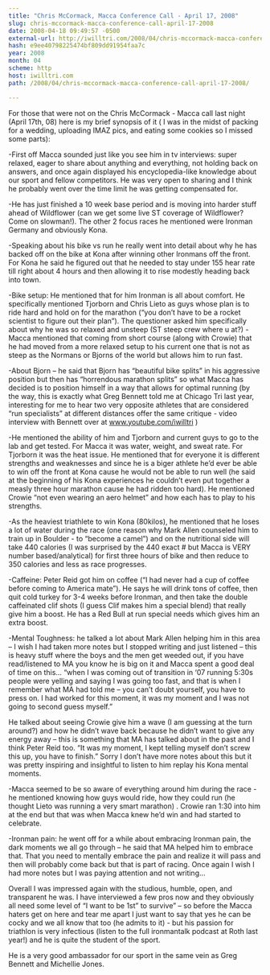 ```yaml
---
title: "Chris McCormack, Macca Conference Call - April 17, 2008"
slug: chris-mccormack-macca-conference-call-april-17-2008
date: 2008-04-18 09:49:57 -0500
external-url: http://iwilltri.com/2008/04/chris-mccormack-macca-conference-call-april-17-2008/
hash: e9ee40798225474bf809dd91954faa7c
year: 2008
month: 04
scheme: http
host: iwilltri.com
path: /2008/04/chris-mccormack-macca-conference-call-april-17-2008/

---
```


For those that were not on the Chris McCormack - Macca call last night (April 17th, 08) here is my brief synopsis of it ( I was in the midst of packing for a wedding, uploading IMAZ pics, and eating some cookies so I missed some parts):

-First off Macca sounded just like you see him in tv interviews: super relaxed, eager to share about anything and everything, not holding back on answers, and once again displayed his encyclopedia-like knowledge about our sport and fellow competitors. He was very open to sharing and I think he probably went over the time limit he was getting compensated for.

-He has just finished a 10 week base period and is moving into harder stuff ahead of Wildflower (can we get some live ST coverage of Wildflower? Come on slowman!). The other 2 focus races he mentioned were Ironman Germany and obviously Kona.

-Speaking about his bike vs run he really went into detail about why he has backed off on the bike at Kona after winning other Ironmans off the front. For Kona he said he figured out that he needed to stay under 155 hear rate till right about 4 hours and then allowing it to rise modestly heading back into town.

-Bike setup: He mentioned that for him Ironman is all about comfort. He specifically mentioned Tjorborn and Chris Lieto as guys whose plan is to ride hard and hold on for the marathon (“you don’t have to be a rocket scientist to figure out their plan”). The questioner asked him specifically about why he was so relaxed and unsteep (ST steep crew where u at?) - Macca mentioned that coming from short course (along with Crowie) that he had moved from a more relaxed setup to his current one that is not as steep as the Normans or Bjorns of the world but allows him to run fast.



-About Bjorn – he said that Bjorn has “beautiful bike splits” in his aggressive position but then has “horrendous marathon splits” so what Macca has decided is to position himself in a way that allows for optimal running (by the way, this is exactly what Greg Bennett told me at Chicago Tri last year, interesting for me to hear two very opposite athletes that are considered “run specialists” at different distances offer the same critique - video interview with Bennett over at www.youtube.com/iwilltri )

-He mentioned the ability of him and Tjorborn and current guys to go to the lab and get tested. For Macca it was water, weight, and sweat rate. For Tjorborn it was the heat issue. He mentioned that for everyone it is different strengths and weaknesses and since he is a biger athlete he’d ever be able to win off the front at Kona cause he would not be able to run well (he said at the beginning of his Kona experiences he couldn’t even put together a measly three hour marathon cause he had ridden too hard). He mentioned Crowie “not even wearing an aero helmet” and how each has to play to his strengths.

-As the heaviest triathlete to win Kona (80kilos), he mentioned that he loses a lot of water during the race (one reason why Mark Allen counseled him to train up in Boulder - to “become a camel”) and on the nutritional side will take 440 calories (I was surprised by the 440 exact # but Macca is VERY number based/analytical) for first three hours of bike and then reduce to 350 calories and less as race progresses.

-Caffeine: Peter Reid got him on coffee (“I had never had a cup of coffee before coming to America mate”). He says he will drink tons of coffee, then quit cold turkey for 3-4 weeks before Ironman, and then take the double caffeinated clif shots (I guess Clif makes him a special blend) that really give him a boost. He has a Red Bull at run special needs which gives him an extra boost.

-Mental Toughness: he talked a lot about Mark Allen helping him in this area – I wish I had taken more notes but I stopped writing and just listened – this is heavy stuff where the boys and the men get weeded out, if you have read/listened to MA you know he is big on it and Macca spent a good deal of time on this… “when I was coming out of transition in ‘07 running 5:30s people were yelling and saying I was going too fast, and that is when I remember what MA had told me – you can’t doubt yourself, you have to press on. I had worked for this moment, it was my moment and I was not going to second guess myself.”

He talked about seeing Crowie give him a wave (I am guessing at the turn around?) and how he didn’t wave back because he didn’t want to give any energy away – this is something that MA has talked about in the past and I think Peter Reid too. “It was my moment, I kept telling myself don’t screw this up, you have to finish.”
Sorry I don’t have more notes about this but it was pretty inspiring and insightful to listen to him replay his Kona mental moments.

-Macca seemed to be so aware of everything around him during the race - he mentioned knowing how guys would ride, how they could run (he thought Lieto was running a very smart marathon) . Crowie ran 1:30 into him at the end but that was when Macca knew he’d win and had started to celebrate.

-Ironman pain: he went off for a while about embracing Ironman pain, the dark moments we all go through – he said that MA helped him to embrace that. That you need to mentally embrace the pain and realize it will pass and then will probably come back but that is part of racing. Once again I wish I had more notes but I was paying attention and not writing…

Overall I was impressed again with the studious, humble, open, and transparent he was. I have interviewed a few pros now and they obviously all need some level of “I want to be 1st” to survive” – so before the Macca haters get on here and tear me apart I just want to say that yes he can be cocky and we all know that too (he admits to it) - but his passion for triathlon is very infectious (listen to the full ironmantalk podcast at Roth last year!) and he is quite the student of the sport.

He is a very good ambassador for our sport in the same vein as Greg Bennett and Michellie Jones.

